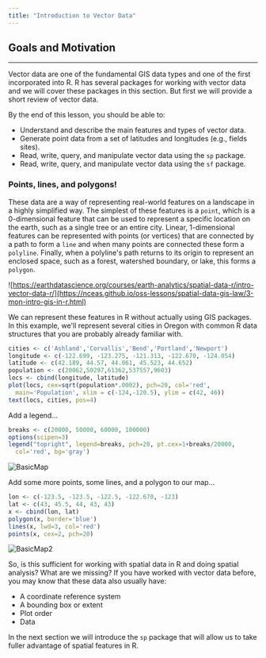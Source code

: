 ```yaml
---
title: "Introduction to Vector Data"
---
```


## Goals and Motivation

----

Vector data are one of the fundamental GIS data types and one of the first incorporated into R. R has several packages for working with vector data and we will cover these packages in this section. But first we will provide a short review of vector data.    

By the end of this lesson, you should be able to:

* Understand and describe the main features and types of vector data.
* Generate point data from a set of latitudes and longitudes (e.g., fields sites). 
* Read, write, query, and manipulate vector data using the `sp` package.
* Read, write, query, and manipulate vector data using the `sf` package.

### Points, lines, and polygons!

These data are a way of representing real-world features on a landscape in a highly simplified way. The simplest of these features is a `point`, which is a 0-dimensional feature that can be used to represent a specific location on the earth, such as a single tree or an entire city. Linear, 1-dimensional features can be represented with points (or vertices) that are connected by a path to form a `line` and when many points are connected these form a `polyline`. Finally, when a polyline's path returns to its origin to represent an enclosed space, such as a forest, watershed boundary, or lake, this forms a `polygon`.

![https://earthdatascience.org/courses/earth-analytics/spatial-data-r/intro-vector-data-r/](https://nceas.github.io/oss-lessons/spatial-data-gis-law/3-mon-intro-gis-in-r.html)

We can represent these features in R without actually using GIS packages. In this example, we'll represent several cities in Oregon with common R data structures that you are probably already familiar with.

```r
cities <- c('Ashland','Corvallis','Bend','Portland','Newport')
longitude <- c(-122.699, -123.275, -121.313, -122.670, -124.054)
latitude <- c(42.189, 44.57, 44.061, 45.523, 44.652)
population <- c(20062,50297,61362,537557,9603)
locs <- cbind(longitude, latitude) 
plot(locs, cex=sqrt(population*.0002), pch=20, col='red', 
  main='Population', xlim = c(-124,-120.5), ylim = c(42, 46))
text(locs, cities, pos=4)
```

Add a legend...

```r
breaks <- c(20000, 50000, 60000, 100000)
options(scipen=3)
legend("topright", legend=breaks, pch=20, pt.cex=1+breaks/20000, 
  col='red', bg='gray')
```

![BasicMap](/AWRA_GIS_R_Workshop/figure/BasicMap.png)

Add some more points, some lines, and a polygon to our map...

```r
lon <- c(-123.5, -123.5, -122.5, -122.670, -123)
lat <- c(43, 45.5, 44, 43, 43)
x <- cbind(lon, lat)
polygon(x, border='blue')
lines(x, lwd=3, col='red')
points(x, cex=2, pch=20)
```

![BasicMap2](/AWRA_GIS_R_Workshop/figure/BasicMap2.png)


So, is this sufficient for working with spatial data in R and doing spatial analysis?  What are we missing? If you have worked with vector data before, you may know that these data also usually have: 

- A coordinate reference system
- A bounding box or extent
- Plot order
- Data

In the next section we will introduce the `sp` package that will allow us to take fuller advantage of spatial features in R.
